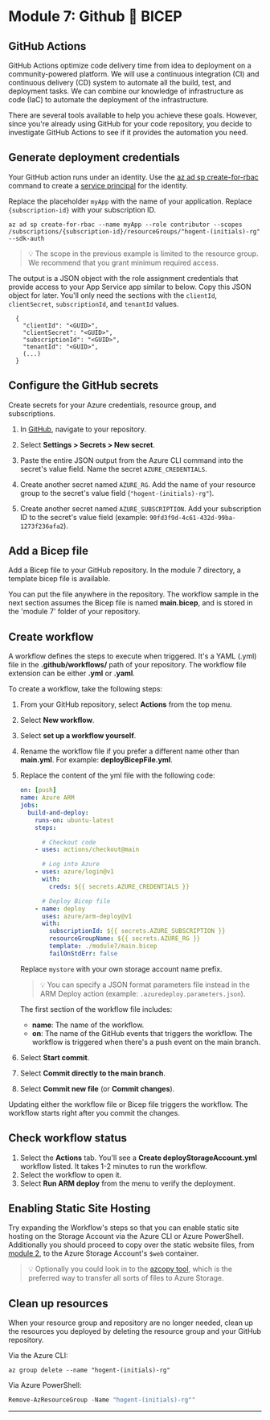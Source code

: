 # Module 7: Github 💖 BICEP

## GitHub Actions

GitHub Actions optimize code delivery time from idea to deployment on a community-powered platform. We will use a continuous integration (CI) and continuous delivery (CD) system to automate all the build, test, and deployment tasks. We can combine our knowledge of infrastructure as code (IaC) to automate the deployment of the infrastructure.

There are several tools available to help you achieve these goals. However, since you're already using GitHub for your code repository, you decide to investigate GitHub Actions to see if it provides the automation you need.

## Generate deployment credentials

Your GitHub action runs under an identity. Use the [az ad sp create-for-rbac](https://docs.microsoft.com/en-us/cli/azure/ad/sp?view=azure-cli-latest) command to create a [service principal](https://docs.microsoft.com/en-us/azure/developer/github/connect-from-azure?tabs=azure-portal%2Clinux) for the identity.

Replace the placeholder `myApp` with the name of your application. Replace `{subscription-id}` with your subscription ID.

```azurecli-interactive
az ad sp create-for-rbac --name myApp --role contributor --scopes /subscriptions/{subscription-id}/resourceGroups/"hogent-(initials)-rg" --sdk-auth
```

> 💡 The scope in the previous example is limited to the resource group. We recommend that you grant minimum required access.

The output is a JSON object with the role assignment credentials that provide access to your App Service app similar to below. Copy this JSON object for later. You'll only need the sections with the `clientId`, `clientSecret`, `subscriptionId`, and `tenantId` values.

```output
  {
    "clientId": "<GUID>",
    "clientSecret": "<GUID>",
    "subscriptionId": "<GUID>",
    "tenantId": "<GUID>",
    (...)
  }
```

## Configure the GitHub secrets

Create secrets for your Azure credentials, resource group, and subscriptions.

1. In [GitHub](https://github.com/), navigate to your repository.

1. Select **Settings > Secrets > New secret**.

1. Paste the entire JSON output from the Azure CLI command into the secret's value field. Name the secret `AZURE_CREDENTIALS`.

1. Create another secret named `AZURE_RG`. Add the name of your resource group to the secret's value field (`"hogent-(initials)-rg"`).

1. Create another secret named `AZURE_SUBSCRIPTION`. Add your subscription ID to the secret's value field (example: `90fd3f9d-4c61-432d-99ba-1273f236afa2`).

## Add a Bicep file

Add a Bicep file to your GitHub repository. In the module 7 directory, a template bicep file is available.

You can put the file anywhere in the repository. The workflow sample in the next section assumes the Bicep file is named **main.bicep**, and is stored in the 'module 7' folder of your repository.

## Create workflow

A workflow defines the steps to execute when triggered. It's a YAML (.yml) file in the **.github/workflows/** path of your repository. The workflow file extension can be either **.yml** or **.yaml**.

To create a workflow, take the following steps:

1. From your GitHub repository, select **Actions** from the top menu.
1. Select **New workflow**.
1. Select **set up a workflow yourself**.
1. Rename the workflow file if you prefer a different name other than **main.yml**. For example: **deployBicepFile.yml**.
1. Replace the content of the yml file with the following code:

    ```yml
    on: [push]
    name: Azure ARM
    jobs:
      build-and-deploy:
        runs-on: ubuntu-latest
        steps:

          # Checkout code
        - uses: actions/checkout@main

          # Log into Azure
        - uses: azure/login@v1
          with:
            creds: ${{ secrets.AZURE_CREDENTIALS }}

          # Deploy Bicep file
        - name: deploy
          uses: azure/arm-deploy@v1
          with:
            subscriptionId: ${{ secrets.AZURE_SUBSCRIPTION }}
            resourceGroupName: ${{ secrets.AZURE_RG }}
            template: ./module7/main.bicep
            failOnStdErr: false
    ```

    Replace `mystore` with your own storage account name prefix.

    > 💡 You can specify a JSON format parameters file instead in the ARM Deploy action (example: `.azuredeploy.parameters.json`).

    The first section of the workflow file includes:

    - **name**: The name of the workflow.
    - **on**: The name of the GitHub events that triggers the workflow. The workflow is triggered when there's a push event on the main branch.

1. Select **Start commit**.
1. Select **Commit directly to the main branch**.
1. Select **Commit new file** (or **Commit changes**).

Updating either the workflow file or Bicep file triggers the workflow. The workflow starts right after you commit the changes.

## Check workflow status

1. Select the **Actions** tab. You'll see a **Create deployStorageAccount.yml** workflow listed. It takes 1-2 minutes to run the workflow.
1. Select the workflow to open it.
1. Select **Run ARM deploy** from the menu to verify the deployment.

## Enabling Static Site Hosting

Try expanding the Workflow's steps so that you can enable static site hosting on the Storage Account via the Azure CLI or Azure PowerShell. Additionally you should proceed to copy over the static website files, from [module 2](https://github.com/yannickdils/Workshop-GettingStartedWithIaC/tree/main/module%202/simple-static-site), to the Azure Storage Account's ```$web``` container.

> 💡 Optionally you could look in to the [azcopy tool](https://docs.microsoft.com/en-us/azure/storage/common/storage-use-azcopy-v10), which is the preferred way to transfer all sorts of files to Azure Storage.

## Clean up resources

When your resource group and repository are no longer needed, clean up the resources you deployed by deleting the resource group and your GitHub repository.

Via the Azure CLI:

```shell
az group delete --name "hogent-(initials)-rg"
```

Via Azure PowerShell:

```powershell
Remove-AzResourceGroup -Name "hogent-(initials)-rg""
```

 

---
